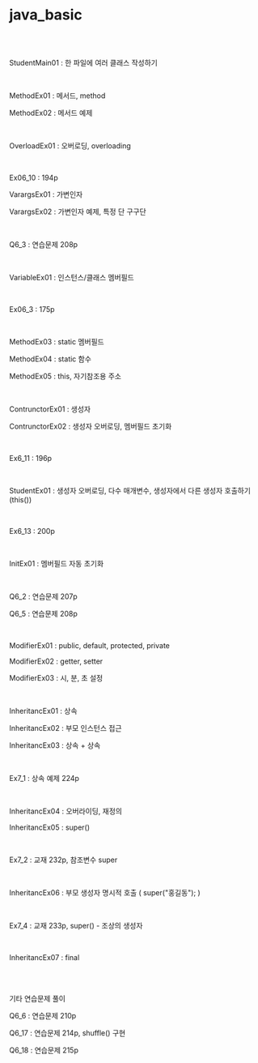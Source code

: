 # java_basic

<br><br>

StudentMain01 : 한 파일에 여러 클래스 작성하기

<br>

MethodEx01 : 메서드, method

MethodEx02 : 메서드 예제

<br>

OverloadEx01 : 오버로딩, overloading

<br>

Ex06_10 : 194p

VarargsEx01 : 가변인자

VarargsEx02 : 가변인자 예제, 특정 단 구구단

<br>

Q6_3 : 연습문제 208p

<br>

VariableEx01 : 인스턴스/클래스 멤버필드

<br>

Ex06_3 : 175p

<br>

MethodEx03 : static 멤버필드

MethodEx04 : static 함수

MethodEx05 : this, 자기참조용 주소

<br>

ContrunctorEx01 : 생성자

ContrunctorEx02 : 생성자 오버로딩, 멤버필드 초기화

<br>

Ex6_11 : 196p

<br>

StudentEx01 : 생성자 오버로딩, 다수 매개변수, 생성자에서 다른 생성자 호출하기(this())

<br>

Ex6_13 : 200p

<br>

InitEx01 : 멤버필드 자동 초기화

<br>

Q6_2 : 연습문제 207p

Q6_5 : 연습문제 208p

<br>

ModifierEx01 : public, default, protected, private

ModifierEx02 : getter, setter

ModifierEx03 : 시, 분, 초 설정

<br>

InheritancEx01 : 상속

InheritancEx02 : 부모 인스턴스 접근

InheritancEx03 : 상속 + 상속

<br>

Ex7_1 : 상속 예제 224p

<br>

InheritancEx04 : 오버라이딩, 재정의

InheritancEx05 : super()

<br>

Ex7_2 : 교재 232p, 참조변수 super

<br>

InheritancEx06 : 부모 생성자 명시적 호출 ( super("홍길동"); )

<br>

Ex7_4 : 교재 233p, super() - 조상의 생성자

<br>

InheritancEx07 : final


<br>

<br>




기타 연습문제 풀이

Q6_6 : 연습문제 210p

Q6_17 : 연습문제 214p, shuffle() 구현

Q6_18 : 연습문제 215p
